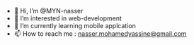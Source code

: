 - 👋 Hi, I’m @MYN-nasser
- 👀 I’m interested in web-development 
- 🌱 I’m currently learning mobile applcation
- 📫 How to reach me : nasser.mohamedyassine@gmail.com


<!---
MYN-nasser/MYN-nasser is a ✨ special ✨ repository because its `README.md` (this file) appears on your GitHub profile.
You can click the Preview link to take a look at your changes.
--->
